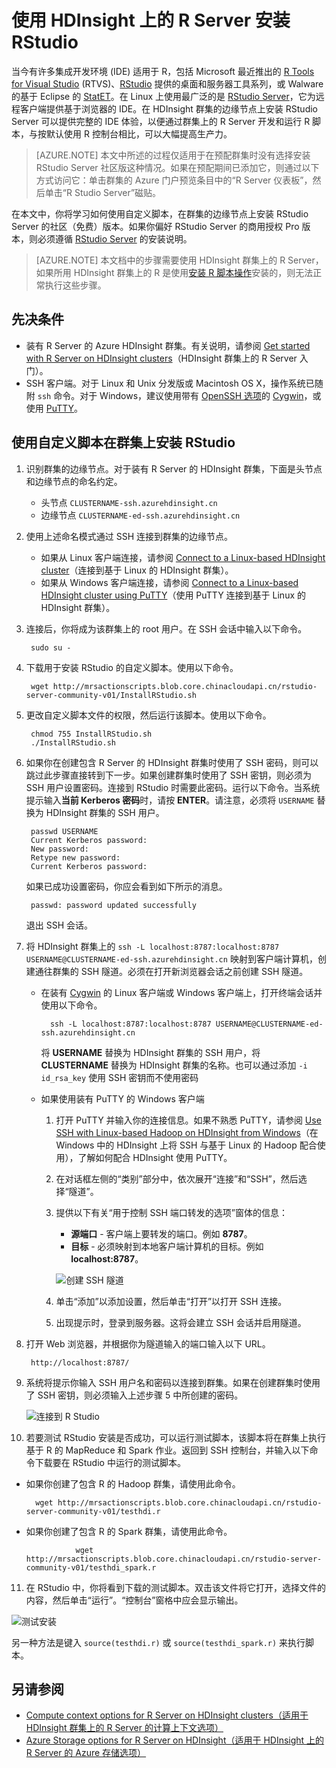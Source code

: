 <!-- not suitable for Mooncake -->

<properties
    pageTitle="使用 HDInsight 上的 R Server 安装 RStudio | Azure"
    description="如何使用 HDInsight 上的 R Server 安装 RStudio。"
    services="hdinsight"
    documentationcenter=""
    author="jeffstokes72"
    manager="jhubbard"
    editor="cgronlun" />
<tags 
    ms.assetid="918abb0d-8248-4bc5-98dc-089c0e007d49"
    ms.service="hdinsight"
    ms.devlang="na"
    ms.topic="article"
    ms.tgt_pltfrm="na"
    ms.workload="big-data"
    ms.date="11/21/2016"
    wacn.date="02/06/2017"
    ms.author="jeffstok" />

# 使用 HDInsight 上的 R Server 安装 RStudio
当今有许多集成开发环境 (IDE) 适用于 R，包括 Microsoft 最近推出的 [R Tools for Visual Studio](https://www.visualstudio.com/features/rtvs-vs.aspx) (RTVS)、[RStudio](https://www.rstudio.com/products/rstudio-server/) 提供的桌面和服务器工具系列，或 Walware 的基于 Eclipse 的 [StatET](http://www.walware.de/goto/statet)。在 Linux 上使用最广泛的是 [RStudio Server](https://www.rstudio.com/products/rstudio-server/)，它为远程客户端提供基于浏览器的 IDE。在 HDInsight 群集的边缘节点上安装 RStudio Server 可以提供完整的 IDE 体验，以便通过群集上的 R Server 开发和运行 R 脚本，与按默认使用 R 控制台相比，可以大幅提高生产力。

> [AZURE.NOTE]
本文中所述的过程仅适用于在预配群集时没有选择安装 RStudio Server 社区版这种情况。如果在预配期间已添加它，则通过以下方式访问它：单击群集的 Azure 门户预览条目中的“R Server 仪表板”，然后单击“R Studio Server”磁贴。

在本文中，你将学习如何使用自定义脚本，在群集的边缘节点上安装 RStudio Server 的社区（免费）版本。如果你偏好 RStudio Server 的商用授权 Pro 版本，则必须遵循 [RStudio Server](https://www.rstudio.com/products/rstudio/download-server/) 的安装说明。

> [AZURE.NOTE]
本文档中的步骤需要使用 HDInsight 群集上的 R Server，如果所用 HDInsight 群集上的 R 是使用[安装 R 脚本操作](/documentation/articles/hdinsight-hadoop-r-scripts/)安装的，则无法正常执行这些步骤。
>
> 

## 先决条件
* 装有 R Server 的 Azure HDInsight 群集。有关说明，请参阅 [Get started with R Server on HDInsight clusters](/documentation/articles/hdinsight-hadoop-r-server-get-started/)（HDInsight 群集上的 R Server 入门）。
* SSH 客户端。对于 Linux 和 Unix 分发版或 Macintosh OS X，操作系统已随附 `ssh` 命令。对于 Windows，建议使用带有 [OpenSSH 选项](https://www.youtube.com/watch?v=CwYSvvGaiWU)的 [Cygwin](http://www.redhat.com/services/custom/cygwin/)，或使用 [PuTTY](http://www.chiark.greenend.org.uk/~sgtatham/putty/download.html)。

## 使用自定义脚本在群集上安装 RStudio
1. 识别群集的边缘节点。对于装有 R Server 的 HDInsight 群集，下面是头节点和边缘节点的命名约定。

   * 头节点 `CLUSTERNAME-ssh.azurehdinsight.cn`
   * 边缘节点 `CLUSTERNAME-ed-ssh.azurehdinsight.cn`
2. 使用上述命名模式通过 SSH 连接到群集的边缘节点。

   * 如果从 Linux 客户端连接，请参阅 [Connect to a Linux-based HDInsight cluster](/documentation/articles/hdinsight-hadoop-linux-use-ssh-unix/)（连接到基于 Linux 的 HDInsight 群集）。
   * 如果从 Windows 客户端连接，请参阅 [Connect to a Linux-based HDInsight cluster using PuTTY](/documentation/articles/hdinsight-hadoop-linux-use-ssh-windows/)（使用 PuTTY 连接到基于 Linux 的 HDInsight 群集）。
3. 连接后，你将成为该群集上的 root 用户。在 SSH 会话中输入以下命令。

        sudo su -
4. 下载用于安装 RStudio 的自定义脚本。使用以下命令。

        wget http://mrsactionscripts.blob.core.chinacloudapi.cn/rstudio-server-community-v01/InstallRStudio.sh
5. 更改自定义脚本文件的权限，然后运行该脚本。使用以下命令。

        chmod 755 InstallRStudio.sh
        ./InstallRStudio.sh
6. 如果你在创建包含 R Server 的 HDInsight 群集时使用了 SSH 密码，则可以跳过此步骤直接转到下一步。如果创建群集时使用了 SSH 密钥，则必须为 SSH 用户设置密码。连接到 RStudio 时需要此密码。运行以下命令。当系统提示输入**当前 Kerberos 密码**时，请按 **ENTER**。请注意，必须将 `USERNAME` 替换为 HDInsight 群集的 SSH 用户。

        passwd USERNAME
        Current Kerberos password:
        New password:
        Retype new password:
        Current Kerberos password:

    如果已成功设置密码，你应会看到如下所示的消息。

        passwd: password updated successfully

    退出 SSH 会话。

7. 将 HDInsight 群集上的 `ssh -L localhost:8787:localhost:8787 USERNAME@CLUSTERNAME-ed-ssh.azurehdinsight.cn` 映射到客户端计算机，创建通往群集的 SSH 隧道。必须在打开新浏览器会话之前创建 SSH 隧道。

   * 在装有 [Cygwin](http://www.redhat.com/services/custom/cygwin/) 的 Linux 客户端或 Windows 客户端上，打开终端会话并使用以下命令。

           ssh -L localhost:8787:localhost:8787 USERNAME@CLUSTERNAME-ed-ssh.azurehdinsight.cn

       将 **USERNAME** 替换为 HDInsight 群集的 SSH 用户，将 **CLUSTERNAME** 替换为 HDInsight 群集的名称。也可以通过添加 `-i id_rsa_key` 使用 SSH 密钥而不使用密码
   * 如果使用装有 PuTTY 的 Windows 客户端

     1. 打开 PuTTY 并输入你的连接信息。如果不熟悉 PuTTY，请参阅 [Use SSH with Linux-based Hadoop on HDInsight from Windows](/documentation/articles/hdinsight-hadoop-linux-use-ssh-windows/)（在 Windows 中的 HDInsight 上将 SSH 与基于 Linux 的 Hadoop 配合使用），了解如何配合 HDInsight 使用 PuTTY。
     2. 在对话框左侧的“类别”部分中，依次展开“连接”和“SSH”，然后选择“隧道”。
     3. 提供以下有关“用于控制 SSH 端口转发的选项”窗体的信息：

        * **源端口** - 客户端上要转发的端口。例如 **8787**。
        * **目标** - 必须映射到本地客户端计算机的目标。例如 **localhost:8787**。

        ![创建 SSH 隧道](./media/hdinsight-hadoop-r-server-install-r-studio/createsshtunnel.png "创建 SSH 隧道")
     4. 单击“添加”以添加设置，然后单击“打开”以打开 SSH 连接。
     5. 出现提示时，登录到服务器。这将会建立 SSH 会话并启用隧道。
8. 打开 Web 浏览器，并根据你为隧道输入的端口输入以下 URL。

        http://localhost:8787/ 
9. 系统将提示你输入 SSH 用户名和密码以连接到群集。如果在创建群集时使用了 SSH 密钥，则必须输入上述步骤 5 中所创建的密码。

    ![连接到 R Studio](./media/hdinsight-hadoop-r-server-install-r-studio/connecttostudio.png "创建 SSH 隧道")
10. 若要测试 RStudio 安装是否成功，可以运行测试脚本，该脚本将在群集上执行基于 R 的 MapReduce 和 Spark 作业。返回到 SSH 控制台，并输入以下命令下载要在 RStudio 中运行的测试脚本。

*    如果你创建了包含 R 的 Hadoop 群集，请使用此命令。

           wget http://mrsactionscripts.blob.core.chinacloudapi.cn/rstudio-server-community-v01/testhdi.r
*    如果你创建了包含 R 的 Spark 群集，请使用此命令。

                    wget http://mrsactionscripts.blob.core.chinacloudapi.cn/rstudio-server-community-v01/testhdi_spark.r
11. 在 RStudio 中，你将看到下载的测试脚本。双击该文件将它打开，选择文件的内容，然后单击“运行”。“控制台”窗格中应会显示输出。

   ![测试安装](./media/hdinsight-hadoop-r-server-install-r-studio/test-r-script.png "测试安装")

另一种方法是键入 `source(testhdi.r)` 或 `source(testhdi_spark.r)` 来执行脚本。

## 另请参阅
* [Compute context options for R Server on HDInsight clusters（适用于 HDInsight 群集上的 R Server 的计算上下文选项）](/documentation/articles/hdinsight-hadoop-r-server-compute-contexts/)
* [Azure Storage options for R Server on HDInsight（适用于 HDInsight 上的 R Server 的 Azure 存储选项）](/documentation/articles/hdinsight-hadoop-r-server-storage/)

<!---HONumber=Mooncake_1205_2016-->